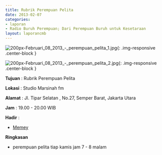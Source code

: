 ```yaml
---
title: Rubrik Perempuan Pelita
date: 2013-02-07
categories:
- laporan
- Radio Buruh Perempuan; Dari Perempuan Buruh untuk Kesetaraan
layout: laporancmb
---
```



![200px-Februari_08_2013_-_perempuan_pelita_1.jpg](/uploads/200px-Februari_08_2013_-_perempuan_pelita_1.jpg){: .img-responsive .center-block }

![200px-Februari_08_2013_-_perempuan_pelita_2.jpg](/uploads/200px-Februari_08_2013_-_perempuan_pelita_2.jpg){: .img-responsive .center-block }


**Tujuan** : Rubrik Perempuan Pelita

**Lokasi** : Studio Marsinah fm 

**Alamat** : Jl. Tipar Selatan , No.27, Semper Barat, Jakarta Utara 

**Jam** : 19.00 - 20.00 WIB 

**Hadir** :
* [Memey](http://wiki.ciptamedia.org/wiki/Memey)

**Ringkasan**  
* perempuan pelita tiap kamis jam 7 - 8 malam 
